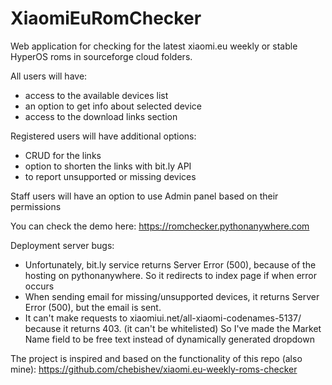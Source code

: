 # XiaomiEuRomChecker
Web application for checking for the latest xiaomi.eu weekly or stable HyperOS roms in sourceforge cloud folders.

All users will have:
- access to the available devices list
- an option to get info about selected device
- access to the download links section
  
Registered users will have additional options:
- CRUD for the links
- option to shorten the links with bit.ly API
- to report unsupported or missing devices

Staff users will have an option to use Admin panel based on their permissions

 You can check the demo here:
 https://romchecker.pythonanywhere.com
 
 Deployment server bugs:
- Unfortunately, bit.ly service returns Server Error (500), because of the hosting on pythonanywhere.
 So it redirects to index page if when error occurs
- When sending email for missing/unsupported devices, it returns Server Error (500), but the email is sent.
- It can't make requests to xiaomiui.net/all-xiaomi-codenames-5137/ because it returns 403. (it can't be whitelisted)
 So I've made the Market Name field to be free text instead of dynamically generated dropdown

The project is inspired and based on the functionality of this repo (also mine):
https://github.com/chebishev/xiaomi.eu-weekly-roms-checker
